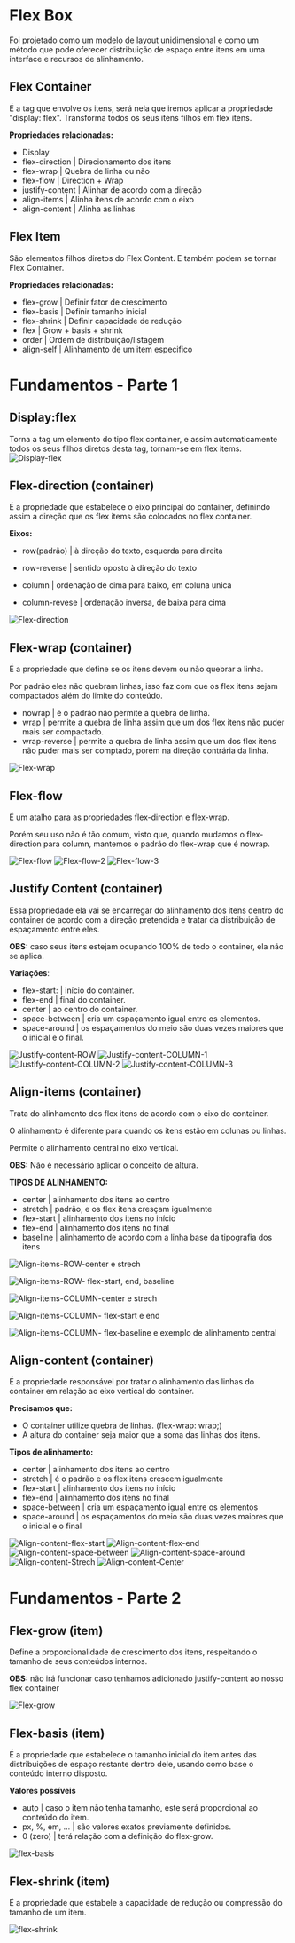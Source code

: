 # Flex Box

Foi projetado como um modelo de layout unidimensional e como um método que pode oferecer distribuição de espaço entre itens em uma interface e recursos de alinhamento.

## Flex Container

É a tag que envolve os itens, será nela que iremos aplicar a propriedade "display: flex". Transforma todos os seus itens filhos em flex itens.

**Propriedades relacionadas:**

- Display
- flex-direction  | Direcionamento dos itens
- flex-wrap         | Quebra de linha ou não
- flex-flow           | Direction + Wrap   
- justify-content | Alinhar de acordo com a direção
- align-items       | Alinha itens de acordo com o eixo
- align-content   | Alinha as linhas

## Flex Item

São elementos filhos diretos do Flex Content. E também podem se tornar Flex Container.

**Propriedades relacionadas:**

- flex-grow    | Definir fator de crescimento
- flex-basis    | Definir tamanho inicial
- flex-shrink  | Definir capacidade de redução
- flex              | Grow + basis + shrink
- order          | Ordem de distribuição/listagem
- align-self    | Alinhamento de um item especifico

# Fundamentos - Parte 1

## Display:flex

Torna a tag um elemento do tipo flex container, e assim automaticamente todos os seus filhos diretos desta tag, tornam-se em flex items.
![Display-flex](https://user-images.githubusercontent.com/107083404/182498820-66b7cec7-7850-4ff9-8202-7e03628b6bb5.png)


## Flex-direction (container)

É a propriedade que estabelece o eixo principal do container, definindo assim a direção que os flex items são colocados no flex container.

**Eixos:**

- row(padrão)     | à direção do texto, esquerda para direita
- row-reverse      | sentido oposto à direção do texto

- column              | ordenação de cima para baixo, em coluna unica
- column-revese | ordenação inversa, de baixa para cima

![Flex-direction](https://user-images.githubusercontent.com/107083404/182498870-33910b7c-4681-440f-9d97-7ef672793a3f.png)



## Flex-wrap (container)

É a propriedade que define se os itens devem ou não quebrar a linha.

Por padrão eles não quebram linhas, isso faz com que os flex itens sejam compactados além do limite do conteúdo.

- nowrap | é o padrão não permite a quebra de linha.
- wrap      | permite a quebra de linha assim que um dos flex itens não puder mais ser compactado.
- wrap-reverse | permite a quebra de linha assim que um dos flex itens não puder mais ser comptado, porém na direção contrária da linha.

![Flex-wrap](https://user-images.githubusercontent.com/107083404/182498903-46966f4f-763f-42e9-aec9-fe1535c22b02.png)



## Flex-flow

É um atalho para as propriedades flex-direction e flex-wrap.

Porém seu uso não é tão comum, visto que, quando mudamos o flex-direction para column, mantemos o padrão do flex-wrap que é nowrap.

![Flex-flow](https://user-images.githubusercontent.com/107083404/182498935-98ab0c2c-7233-42a7-8d1a-2d79490b46cb.png)
![Flex-flow-2](https://user-images.githubusercontent.com/107083404/182498946-04f3fca0-1fdf-4b06-bb7f-c58bc343f32c.png)
![Flex-flow-3](https://user-images.githubusercontent.com/107083404/182498952-76ca6de8-41e0-48d4-9614-a9bc250785ce.png)



## Justify Content (container)

Essa propriedade ela vai se encarregar do alinhamento dos itens dentro do container de acordo com a direção pretendida e tratar da distribuição de espaçamento entre eles.

**OBS:** caso seus itens estejam ocupando 100% de todo o container, ela não se aplica.

**Variações**:

- flex-start:      | início do container.
- flex-end        | final do container.
- center           | ao centro do container.
- space-between  | cria um espaçamento igual entre os elementos.
- space-around  | os espaçamentos do meio são duas vezes maiores que o inicial e o final.

![Justify-content-ROW](https://user-images.githubusercontent.com/107083404/182498972-faa0e93d-88e1-43b8-90fc-840cfc1e3db1.png)
![Justify-content-COLUMN-1](https://user-images.githubusercontent.com/107083404/182498980-797209cb-0a42-4d9b-95ed-adb442480dd0.png)
![Justify-content-COLUMN-2](https://user-images.githubusercontent.com/107083404/182498987-9d2f4d7b-6a73-40d7-bc98-5e94e0822fe4.png)
![Justify-content-COLUMN-3](https://user-images.githubusercontent.com/107083404/182498993-2a2b3169-66be-4a00-8c98-9a36e513e614.png)



## Align-items (container)

Trata do alinhamento dos flex itens de acordo com o eixo do container.

O alinhamento é diferente para quando os itens estão em colunas ou linhas.

Permite o alinhamento central no eixo vertical.

**OBS:** Não é necessário aplicar o conceito de altura.

**TIPOS DE ALINHAMENTO:**

- center     | alinhamento dos itens ao centro
- stretch    | padrão, e os flex itens cresçam igualmente
- flex-start | alinhamento dos itens no início
- flex-end  | alinhamento dos itens no final
- baseline  | alinhamento de acordo com a linha base da tipografia dos itens

![Align-items-ROW-center e strech](https://user-images.githubusercontent.com/107083404/182499014-cf2bc1d5-de78-4358-873c-1a56e1b1e153.png)

![Align-items-ROW- flex-start, end, baseline](https://user-images.githubusercontent.com/107083404/182499019-c69311ae-b49d-4e67-96c3-3aa5266ee675.png)

![Align-items-COLUMN-center e strech](https://user-images.githubusercontent.com/107083404/182499036-34bd3ec3-4e57-4aed-b44e-c716883d5682.png)

![Align-items-COLUMN- flex-start e end](https://user-images.githubusercontent.com/107083404/182499032-d82d666a-516b-45e1-8196-d162acf02626.png)

![Align-items-COLUMN- flex-baseline e exemplo de alinhamento central](https://user-images.githubusercontent.com/107083404/182499026-7e2a8bb0-20ae-4b64-874b-c0c6ec3fded9.png)


## Align-content (container)

É a propriedade responsável por tratar o alinhamento das linhas do container em relação ao eixo vertical do container.

**Precisamos que:**

- O container utilize quebra de linhas. (flex-wrap: wrap;)
- A altura do container seja maior que a soma das linhas dos itens.

**Tipos de alinhamento:**

- center                    | alinhamento dos itens ao centro
- stretch                   | é o padrão e os flex itens crescem igualmente
- flex-start                | alinhamento dos itens no início
- flex-end                 | alinhamento dos itens no final
- space-between     | cria um espaçamento igual entre os elementos
- space-around       | os espaçamentos do meio são duas vezes maiores que o inicial e o final

![Align-content-flex-start](https://user-images.githubusercontent.com/107083404/182499076-e13a8f81-7814-42c5-b487-e77483bf3d26.png)
![Align-content-flex-end](https://user-images.githubusercontent.com/107083404/182499081-8e98ca8c-5ea2-4963-9b4d-cd60b2dea450.png)
![Align-content-space-between](https://user-images.githubusercontent.com/107083404/182499085-741c6e4e-2aa3-4e71-b0c0-85df9678b774.png)
![Align-content-space-around](https://user-images.githubusercontent.com/107083404/182499086-3870f392-3ce6-4331-ba71-7ffe4afebffc.png)
![Align-content-Strech](https://user-images.githubusercontent.com/107083404/182499094-a245841f-c994-4249-a683-d4f17cf50126.png)
![Align-content-Center](https://user-images.githubusercontent.com/107083404/182499098-a9059106-c5e4-401c-b8e7-eeb007cd9bbf.png)



# Fundamentos - Parte 2

## Flex-grow (item)

Define a proporcionalidade de crescimento dos itens, respeitando o tamanho de seus conteúdos internos.

**OBS:** não irá funcionar caso tenhamos adicionado justify-content ao nosso flex container

![Flex-grow](https://user-images.githubusercontent.com/107083404/182499125-f3ef648a-2cdc-42a9-9ff3-3ba7fce3cb24.png)



## Flex-basis (item)

É a propriedade que estabelece o tamanho inicial do item antes das distribuições de espaço restante dentro dele, usando como base o conteúdo interno disposto.

**Valores possíveis**

- auto                 | caso o item não tenha tamanho, este será proporcional ao conteúdo do item.
- px, %, em, ...   | são valores exatos previamente definidos.
- 0 (zero)            | terá relação com a definição do flex-grow.

![flex-basis](https://user-images.githubusercontent.com/107083404/182499138-f38b45c1-1bb7-4498-95e9-07f7cc6465ad.png)



## Flex-shrink (item)

É a propriedade que estabele a capacidade de redução ou compressão do tamanho de um item.

![flex-shrink](https://user-images.githubusercontent.com/107083404/182499155-d1b5aa61-000f-4420-93f9-c1e8f68eb8d0.png)

